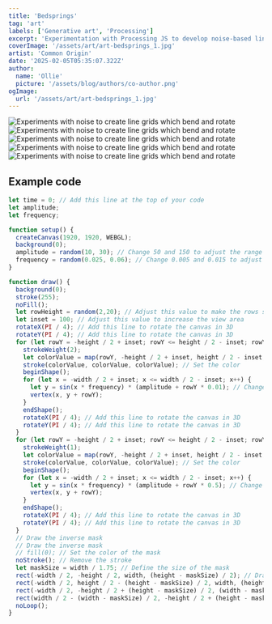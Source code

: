 ```yaml
---
title: 'Bedsprings'
tag: 'art'
labels: ['Generative art', 'Processing']
excerpt: 'Experimentation with Processing JS to develop noise-based line grids. The noise is affecting the the amplitude of each line, as well as the rotation of the grid.'
coverImage: '/assets/art/art-bedsprings_1.jpg'
artist: 'Common Origin'
date: '2025-02-05T05:35:07.322Z'
author:
  name: 'Ollie'
  picture: '/assets/blog/authors/co-author.png'
ogImage:
  url: '/assets/art/art-bedsprings_1.jpg'
---
```


![Experiments with noise to create line grids which bend and rotate](/assets/art/art-bedsprings_2.jpg "Experiments with noise to create line grids which bend and rotate")
![Experiments with noise to create line grids which bend and rotate](/assets/art/art-bedsprings_3.jpg "Experiments with noise to create line grids which bend and rotate")
![Experiments with noise to create line grids which bend and rotate](/assets/art/art-bedsprings_4.jpg "Experiments with noise to create line grids which bend and rotate")
![Experiments with noise to create line grids which bend and rotate](/assets/art/art-bedsprings_5.jpg "Experiments with noise to create line grids which bend and rotate")
![Experiments with noise to create line grids which bend and rotate](/assets/art/art-bedsprings_6.jpg "Experiments with noise to create line grids which bend and rotate")

## Example code
```javascript
let time = 0; // Add this line at the top of your code
let amplitude;
let frequency;

function setup() {
  createCanvas(1920, 1920, WEBGL);
  background(0);
  amplitude = random(10, 30); // Change 50 and 150 to adjust the range of the amplitude
  frequency = random(0.025, 0.06); // Change 0.005 and 0.015 to adjust the range of the frequency
}

function draw() {
  background(0);
  stroke(255);
  noFill();
  let rowHeight = random(2,20); // Adjust this value to make the rows smaller
  let inset = 100; // Adjust this value to increase the view area
  rotateX(PI / 4); // Add this line to rotate the canvas in 3D
  rotateY(PI / 4); // Add this line to rotate the canvas in 3D
  for (let rowY = -height / 2 + inset; rowY <= height / 2 - inset; rowY += rowHeight) {
    strokeWeight(2);
    let colorValue = map(rowY, -height / 2 + inset, height / 2 - inset, 0, 255); // Map rowY to a range of 0 to 255
    stroke(colorValue, colorValue, colorValue); // Set the color
    beginShape();
    for (let x = -width / 2 + inset; x <= width / 2 - inset; x++) {
      let y = sin(x * frequency) * (amplitude + rowY * 0.01); // Change 0.1 to adjust the rate of increase
      vertex(x, y + rowY);
    }
    endShape();
    rotateX(PI / 4); // Add this line to rotate the canvas in 3D
    rotateY(PI / 4); // Add this line to rotate the canvas in 3D
  }
  for (let rowY = -height / 2 + inset; rowY <= height / 2 - inset; rowY += rowHeight) {
    strokeWeight(1);
    let colorValue = map(rowY, -height / 2 + inset, height / 2 - inset, 0, 255); // Map rowY to a range of 0 to 255
    stroke(colorValue, colorValue, colorValue); // Set the color
    beginShape();
    for (let x = -width / 2 + inset; x <= width / 2 - inset; x++) {
      let y = sin(x * frequency) * (amplitude + rowY * 0.5); // Change 0.1 to adjust the rate of increase
      vertex(x, y + rowY);
    }
    endShape();
    rotateX(PI / 4); // Add this line to rotate the canvas in 3D
    rotateY(PI / 4); // Add this line to rotate the canvas in 3D
  }
  // Draw the inverse mask
  // Draw the inverse mask
  // fill(0); // Set the color of the mask
  noStroke(); // Remove the stroke
  let maskSize = width / 1.75; // Define the size of the mask
  rect(-width / 2, -height / 2, width, (height - maskSize) / 2); // Draw the top part of the mask
  rect(-width / 2, height / 2 - (height - maskSize) / 2, width, (height - maskSize) / 2); // Draw the bottom part of the mask
  rect(-width / 2, -height / 2 + (height - maskSize) / 2, (width - maskSize) / 2, maskSize); // Draw the left part of the mask
  rect(width / 2 - (width - maskSize) / 2, -height / 2 + (height - maskSize) / 2, (width - maskSize) / 2, maskSize); // Draw the right part of the mask
  noLoop();
}
```